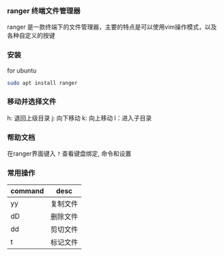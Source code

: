 ### ranger 终端文件管理器

ranger 是一款终端下的文件管理器，主要的特点是可以使用vim操作模式，以及各种自定义的按键

### 安装

for ubuntu

```sh
sudo apt install ranger 
```

### 移动并选择文件

h: 退回上级目录
j: 向下移动
k: 向上移动
l：进入子目录

### 帮助文档

在ranger界面键入 `?` 查看键盘绑定, 命令和设置

### 常用操作

|command|desc|
|-|-|
|yy|复制文件 |
|dD|删除文件 |
|dd|剪切文件 |
|t|标记文件|
